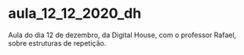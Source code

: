# aula_12_12_2020_dh
Aula do dia 12 de dezembro, da Digital House, com o professor Rafael, sobre estruturas de repetição.
